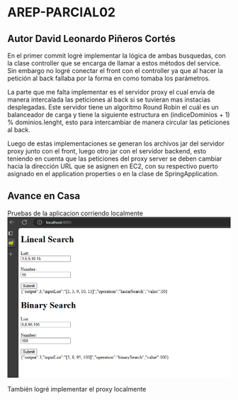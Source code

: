 # AREP-PARCIAL02
## Autor David Leonardo Piñeros Cortés

En el primer commit logré implementar la lógica de ambas busquedas, con la clase controller que se encarga de llamar a estos métodos del service.
Sin embargo no logré conectar el front con el controller ya que al hacer la petición al back fallaba por la forma en como tomaba
los parámetros.

La parte que me falta implementar es el servidor proxy el cual envía de manera intercalada las peticiones al back si se tuvieran mas instacias
desplegadas. Este servidor tiene un algoritmo Round Robin el cuál es un balanceador de carga y tiene la siguiente estructura en 
(indiceDominios + 1) % dominios.lenght, esto para intercambiar de manera circular las peticiones al back. 

Luego de estas implementaciones se generan los archivos jar del servidor proxy junto con el front, luego otro jar con el servidor backend, esto
teniendo en cuenta que las peticiones del proxy server se deben cambiar hacia la dirección URL que se asignen en EC2, con su respectivo puerto
asignado en el application properties o en la clase de SpringApplication.

## Avance en Casa
Pruebas de la aplicacion corriendo localmente
![](img/01.PNG)

También logré implementar el proxy localmente